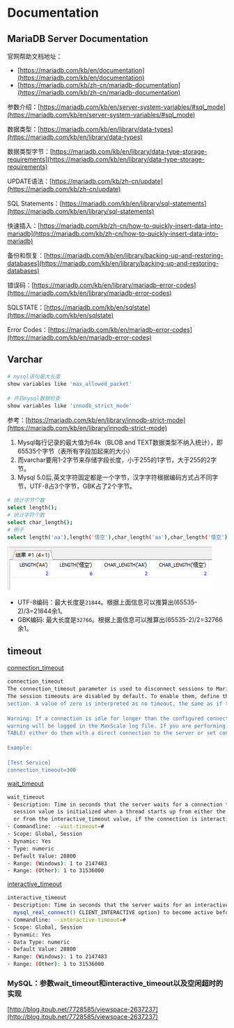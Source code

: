 # Documentation

## MariaDB Server Documentation

官网帮助文档地址：

- [https://mariadb.com/kb/en/documentation](https://mariadb.com/kb/en/documentation)
- [https://mariadb.com/kb/zh-cn/mariadb-documentation](https://mariadb.com/kb/zh-cn/mariadb-documentation)

参数介绍：[https://mariadb.com/kb/en/server-system-variables/#sql_mode](https://mariadb.com/kb/en/server-system-variables/#sql_mode)

数据类型：[https://mariadb.com/kb/en/library/data-types](https://mariadb.com/kb/en/library/data-types)

数据类型字节：[https://mariadb.com/kb/en/library/data-type-storage-requirements](https://mariadb.com/kb/en/library/data-type-storage-requirements)

UPDATE语法：[https://mariadb.com/kb/zh-cn/update](https://mariadb.com/kb/zh-cn/update)

SQL Statements：[https://mariadb.com/kb/en/library/sql-statements](https://mariadb.com/kb/en/library/sql-statements)

快速插入：[https://mariadb.com/kb/zh-cn/how-to-quickly-insert-data-into-mariadb](https://mariadb.com/kb/zh-cn/how-to-quickly-insert-data-into-mariadb)

备份和恢复：[https://mariadb.com/kb/en/library/backing-up-and-restoring-databases](https://mariadb.com/kb/en/library/backing-up-and-restoring-databases)

错误码：[https://mariadb.com/kb/en/library/mariadb-error-codes](https://mariadb.com/kb/en/library/mariadb-error-codes)

SQLSTATE：[https://mariadb.com/kb/en/sqlstate](https://mariadb.com/kb/en/sqlstate)

Error Codes：[https://mariadb.com/kb/en/mariadb-error-codes](https://mariadb.com/kb/en/mariadb-error-codes)

## Varchar

```sh
# mysql语句最大长度
show variables like 'max_allowed_packet'

# 开启mysql数据检查
show variables like 'innodb_strict_mode'
```

参考：[https://mariadb.com/kb/en/library/innodb-strict-mode](https://mariadb.com/kb/en/library/innodb-strict-mode)

1. Mysql每行记录的最大值为64k（BLOB and TEXT数据类型不纳入统计），即65535个字节（表所有字段加起来的大小）
2. 而varchar要用1-2字节来存储字段长度，小于255的1字节，大于255的2字节。
3. Mysql 5.0后,英文字符固定都是一个字节，汉字字符根据编码方式占不同字节，UTF-8占3个字节，GBK占了2个字节。

```sh
# 统计字节个数
select length();
# 统计字符个数
select char_length();
# 例子
select length('aa'),length('悟空'),char_length('aa'),char_length('悟空');
```

![01](/images/mariadb/mariadb-1.png)

- UTF-8编码：最大长度是`21844`。根据上面信息可以推算出(65535-2)/3=21844余1。
- GBK编码: 最大长度是`32766`。根据上面信息可以推算出(65535-2)/2=32766余1。

## timeout

[connection_timeout](https://mariadb.com/kb/en/mariadb-maxscale-22-mariadb-maxscale-configuration-usage-scenarios/#connection_timeout)

```sh
connection_timeout
The connection_timeout parameter is used to disconnect sessions to MariaDB MaxScale that have been idle for too long. 
The session timeouts are disabled by default. To enable them, define the timeout in seconds in the service's configuration 
section. A value of zero is interpreted as no timeout, the same as if the parameter is not defined.

Warning: If a connection is idle for longer than the configured connection timeout, it will be forcefully disconnected and a
warning will be logged in the MaxScale log file. If you are performing long-running maintenance operations (e.g. ALTER 
TABLE) either do them with a direct connection to the server or set connection_timeout to zero before executing them.

Example:

[Test Service]
connection_timeout=300
```

[wait_timeout](https://mariadb.com/kb/en/server-system-variables/#wait_timeout)

```sh
wait_timeout
· Description: Time in seconds that the server waits for a connection to become active before closing it. The 
  session value is initialized when a thread starts up from either the global value, if the connection is non-interactive, 
  or from the interactive_timeout value, if the connection is interactive.
· Commandline: --wait-timeout=#
· Scope: Global, Session
· Dynamic: Yes
· Type: numeric
· Default Value: 28800
· Range: (Windows): 1 to 2147483
· Range: (Other): 1 to 31536000
```

[interactive_timeout](https://mariadb.com/kb/en/server-system-variables/#interactive_timeout)

```sh
interactive_timeout
· Description: Time in seconds that the server waits for an interactive connection (one that connects with the 
  mysql_real_connect() CLIENT_INTERACTIVE option) to become active before closing it. See also wait_timeout.
· Commandline: --interactive-timeout=#
· Scope: Global, Session
· Dynamic: Yes
· Data Type: numeric
· Default Value: 28800
· Range: (Windows): 1 to 2147483
· Range: (Other): 1 to 31536000
```

### MySQL：参数wait_timeout和interactive_timeout以及空闲超时的实现

[http://blog.itpub.net/7728585/viewspace-2637237](http://blog.itpub.net/7728585/viewspace-2637237)
